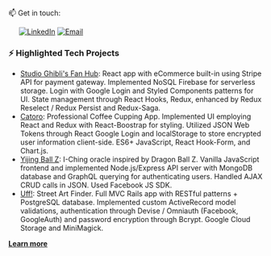 📫 Get in touch: 

&ensp;&ensp;&ensp;[![LinkedIn](https://img.shields.io/badge/-LinkedIn-f1c40f?style=flat-square&logo=LinkedIn&logoColor=fff)](https://www.linkedin.com/in/fbohz/) [![Email](https://img.shields.io/badge/-Gmail-f1c40f?style=flat-square&logo=Gmail&logoColor=fff)](mailto:fb.dc.col@gmail.com)

### ⚡ Highlighted Tech Projects

-   [Studio Ghibli's Fan Hub](https://studio-ghibli-fanhub.herokuapp.com/): React app with eCommerce built-in using Stripe API for payment gateway. Implemented NoSQL Firebase for serverless storage. Login with Google Login and Styled Components patterns for UI. State management through React Hooks, Redux, enhanced by Redux Reselect / Redux Persist and Redux-Saga.
-   [Catoro](https://catoro.now.sh/): Professional Coffee Cupping App. Implemented UI employing React and Redux with React-Boostrap for styling. Utilized JSON Web Tokens through React Google Login and localStorage to store encrypted user information client-side. ES6+ JavaScript, React Hook-Form, and Chart.js.
-   [Yijing Ball Z](https://yijingballz.herokuapp.com/): I-Ching oracle inspired by Dragon Ball Z. Vanilla JavaScript frontend and implemented Node.js/Express API server with MongoDB database and GraphQL querying for authenticating users. Handled AJAX CRUD calls in JSON. Used Facebook JS SDK.
-   [Uff!](https://uff-app.herokuapp.com/): Street Art Finder. Full MVC Rails app with RESTful patterns + PostgreSQL database. Implemented custom ActiveRecord model validations, authentication through Devise / Omniauth (Facebook, GoogleAuth) and password encryption through Bcrypt. Google Cloud Storage and MiniMagick.

[**Learn more**](http://fbohz.com/)

<!--
**fbohz/fbohz** is a ✨ _special_ ✨ repository because its `README.md` (this file) appears on your GitHub profile.

Here are some ideas to get you started:

- 🔭 I’m currently working on ...
- 🌱 I’m currently learning ...
- 👯 I’m looking to collaborate on ...
- 🤔 I’m looking for help with ...
- 💬 Ask me about ...
- 📫 How to reach me: ...
- 😄 Pronouns: ...
- ⚡ Fun fact: ...
-->

